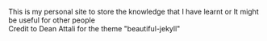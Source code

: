 This is my personal site to store the knowledge that I have learnt or It might be useful for other people <br />
Credit to Dean Attali for the theme "beautiful-jekyll" <br />
